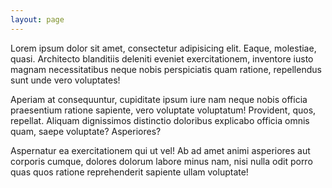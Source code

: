 ```yaml
---
layout: page
---
```

Lorem ipsum dolor sit amet, consectetur adipisicing elit. Eaque, molestiae, quasi. Architecto blanditiis deleniti
eveniet exercitationem, inventore iusto magnam necessitatibus neque nobis perspiciatis quam ratione, repellendus sunt
unde vero voluptates!  

Aperiam at consequuntur, cupiditate ipsum iure nam neque nobis officia praesentium ratione sapiente, vero voluptate
voluptatum! Provident, quos, repellat. Aliquam dignissimos distinctio doloribus explicabo officia omnis quam, saepe
voluptate? Asperiores?  

Aspernatur ea exercitationem qui ut vel! Ab ad amet animi asperiores aut corporis cumque, dolores dolorum labore
minus nam, nisi nulla odit porro quas quos ratione reprehenderit sapiente ullam voluptate!
